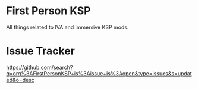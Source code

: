 # First Person KSP

All things related to IVA and immersive KSP mods.

# Issue Tracker

https://github.com/search?q=org%3AFirstPersonKSP+is%3Aissue+is%3Aopen&type=issues&s=updated&o=desc
